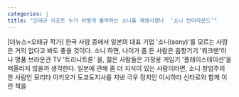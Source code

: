 ```yaml
---
categories: j
title: "오태규 리포트 누가 어떻게 몰락하는 소니를 재생시켰나  ‘소니 턴어라운드’"
---
```

[더뉴스=오태규 작가] 한국 사람 중에서 일본의 대표 기업 &#39;소니(sony)&#39;를 모르는 사람은 거의 없다고 봐도 좋을 것이다. 소니 하면, 나이가 좀 든 사람은 음향기기 &#39;워크맨&#39;이나 명품 브라운관 TV &#39;트리니트론&#39; 을, 젊은 사람들은 가정용 게임기 &#39;플레이스테이션&#39;을 떠올리지 않을까 생각한다. 일본에 관해 좀 더 지식이 있는 사람이라면, 소니 창업주의 한 사람인 모리타 아키오가 도쿄도지사를 지낸 극우 정치인 이시하라 신타로와 함께 이란 책을